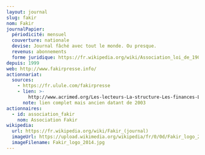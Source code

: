 ```yaml
---
layout: journal
slug: fakir
nom: Fakir
journalPapier:
  périodicité: mensuel
  couverture: nationale
  devise: Journal fâché avec tout le monde. Ou presque.
  revenus: abonnements
  forme juridique: https://fr.wikipedia.org/wiki/Association_loi_de_1901
depuis: 1999
web: http://www.fakirpresse.info/
actionnariat:
  sources:
    - https://fr.ulule.com/fakirpresse
    - lien: >-
        http://www.acrimed.org/Les-lecteurs-La-structure-Les-finances-Les-tarifs-Contacts
      note: lien complet mais ancien datant de 2003
actionnaires:
  - id: association_fakir
    nom: Association Fakir
wikipedia:
  url: https://fr.wikipedia.org/wiki/Fakir_(journal)
  imageUrl: https://upload.wikimedia.org/wikipedia/fr/0/0d/Fakir_logo_2014.jpg
  imageFilename: Fakir_logo_2014.jpg
---
```

